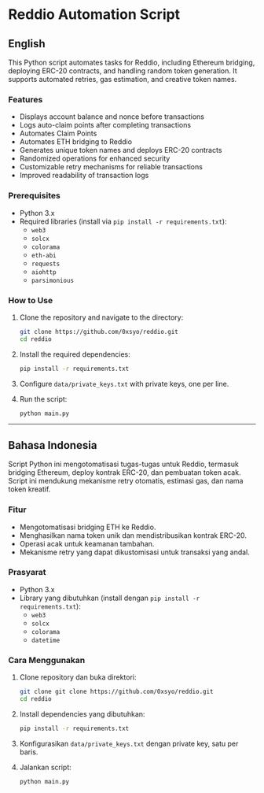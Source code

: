 
# Reddio Automation Script

## English

This Python script automates tasks for Reddio, including Ethereum bridging, deploying ERC-20 contracts, and handling random token generation. It supports automated retries, gas estimation, and creative token names.

### Features  
- Displays account balance and nonce before transactions  
- Logs auto-claim points after completing transactions  
- Automates Claim Points  
- Automates ETH bridging to Reddio  
- Generates unique token names and deploys ERC-20 contracts  
- Randomized operations for enhanced security  
- Customizable retry mechanisms for reliable transactions  
- Improved readability of transaction logs  

### Prerequisites
- Python 3.x
- Required libraries (install via `pip install -r requirements.txt`):
  - `web3`
  - `solcx`
  - `colorama`
  - `eth-abi`
  - `requests`
  - `aiohttp`
  - `parsimonious`

### How to Use
1. Clone the repository and navigate to the directory:
   ```bash
   git clone https://github.com/0xsyo/reddio.git
   cd reddio
   ```

2. Install the required dependencies:
   ```bash
   pip install -r requirements.txt
   ```

3. Configure `data/private_keys.txt` with private keys, one per line.

4. Run the script:
   ```bash
   python main.py
   ```

---

## Bahasa Indonesia

Script Python ini mengotomatisasi tugas-tugas untuk Reddio, termasuk bridging Ethereum, deploy kontrak ERC-20, dan pembuatan token acak. Script ini mendukung mekanisme retry otomatis, estimasi gas, dan nama token kreatif.

### Fitur
- Mengotomatisasi bridging ETH ke Reddio.
- Menghasilkan nama token unik dan mendistribusikan kontrak ERC-20.
- Operasi acak untuk keamanan tambahan.
- Mekanisme retry yang dapat dikustomisasi untuk transaksi yang andal.

### Prasyarat
- Python 3.x
- Library yang dibutuhkan (install dengan `pip install -r requirements.txt`):
  - `web3`
  - `solcx`
  - `colorama`
  - `datetime`

### Cara Menggunakan
1. Clone repository dan buka direktori:
   ```bash
   git clone git clone https://github.com/0xsyo/reddio.git
   cd reddio
   ```

2. Install dependencies yang dibutuhkan:
   ```bash
   pip install -r requirements.txt
   ```

3. Konfigurasikan `data/private_keys.txt` dengan private key, satu per baris.

4. Jalankan script:
   ```bash
   python main.py
   ```
